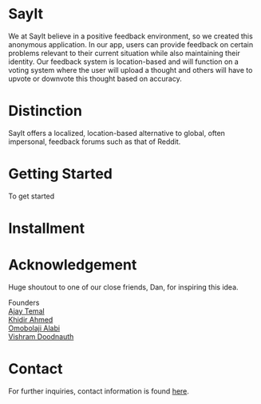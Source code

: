 # SayIt 
We at SayIt believe in a positive feedback environment, so we created this anonymous application. In our app, users can provide feedback on certain problems relevant to their current situation while also maintaining their identity. Our feedback system is location-based and will function on a voting system where the user will upload a thought and others will have to upvote or downvote this thought based on accuracy. 


# Distinction
SayIt offers a localized, location-based alternative to global, often impersonal, feedback forums such as that of Reddit.


# Getting Started
To get started


# Installment



# Acknowledgement
Huge shoutout to one of our close friends, Dan, for inspiring this idea.

Founders <br/>
[Ajay Temal](https://www.linkedin.com/in/ajay-temal-b93889278/) <br/>
[Khidir Ahmed](https://www.linkedin.com/in/khidirahmed/) <br/>
[Omobolaji Alabi](https://www.linkedin.com/in/omobolaji-alabi/) <br/>
[Vishram Doodnauth](www.linkedin.com/in/vishramdoodnauth) <br/>



# Contact
For further inquiries, contact information is found [here]().
